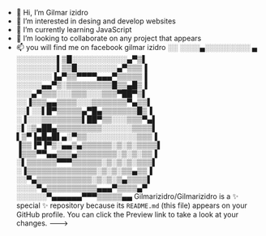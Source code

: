 - 👋 Hi, I’m Gilmar izidro
- 👀 I’m interested in desing and develop websites
- 🌱 I’m currently learning JavaScript
- 💞️ I’m looking to collaborate on any project that appears
- 📫 you will find me on facebook gilmar izidro
░░ ░░░░▄░░░░░░░░░ ▄ 
░░░░░░░░▌▒█░░░░░░░░░░░▄▀▒▌ 
░░░░░░░░▌▒▒█░░░░░░░░▄▀▒▒▒▐ 
░░░░░░░▐▄▀▒▒▀▀▀▀▄▄▄▀▒▒▒▒▒▐ 
░░░░░▄▄▀▒░▒▒▒▒▒▒▒▒▒█▒▒▄█▒▐ 
░░░▄▀▒▒▒░░░▒▒▒░░░▒▒▒▀██▀▒▌ 
░░▐▒▒▒▄▄▒▒▒▒░░░▒▒▒▒▒▒▒▀▄▒▒▌ 
░░▌░░▌█▀▒▒▒▒▒▄▀█▄▒▒▒▒▒▒▒█▒▐ 
░▐░░░▒▒▒▒▒▒▒▒▌██▀▒▒░░░▒▒▒▀▄▌ 
░▌░▒▄██▄▒▒▒▒▒▒▒▒▒░░░░░░▒▒▒▒▌ 
▌▒▀▐▄█▄█▌▄░▀▒▒░░░░░░░░░░▒▒▒▐ 
▐▒▒▐▀▐▀▒░▄▄▒▄▒▒▒▒▒▒░▒░▒░▒▒▒▒▌ 
▐▒▒▒▀▀▄▄▒▒▒▄▒▒▒▒▒▒▒▒░▒░▒░▒▒▐ 
░▌▒▒▒▒▒▒▀▀▀▒▒▒▒▒▒░▒░▒░▒░▒▒▒▌ 
░▐▒▒▒▒▒▒▒▒▒▒▒▒▒▒░▒░▒░▒▒▄▒▒▐ 
░░▀▄▒▒▒▒▒▒▒▒▒▒▒░▒░▒░▒▄▒▒▒▒▌ 
░░░░▀▄▒▒▒▒▒▒▒▒▒▒▄▄▄▀▒▒▒▒▄▀ 
░░░░░░▀▄▄▄▄▄▄▀▀▀▒▒▒▒▒▄▄
Gilmarizidro/Gilmarizidro is a ✨ special ✨ repository because its `README.md` (this file) appears on your GitHub profile.
You can click the Preview link to take a look at your changes.
--->
